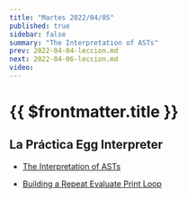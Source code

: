 ```yaml
---
title: "Martes 2022/04/05"
published: true
sidebar: false
summary: "The Interpretation of ASTs"
prev: 2022-04-04-leccion.md
next: 2022-04-06-leccion.md
video:
---
```


# {{ $frontmatter.title }}

## La Práctica Egg Interpreter

* [The Interpretation of ASTs](/temas/interpretation/)

* [Building a Repeat Evaluate Print Loop](/temas/interpretation/repl-interpretation)

